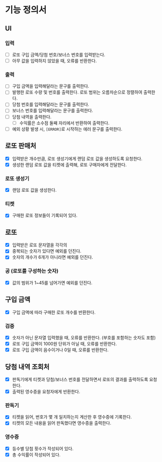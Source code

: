 # 기능 정의서

## UI
### 입력
- [ ] 로또 구입 금액/당첨 번호/보너스 번호를 입력받는다.
- [ ] 아무 값을 입력하지 않았을 때, 오류를 반환한다.

### 출력
- [ ] 구입 금액을 입력해달라는 문구를 출력한다.
- [ ] 발행한 로또 수량 및 번호를 출력한다. 로또 범위는 오름차순으로 정렬하여 출력한다.
- [ ] 당첨 번호를 입력해달라는 문구를 출력한다.
- [ ] 보너스 번호를 입력해달라는 문구를 출력한다.
- [ ] 당첨 내역을 출력한다.
  - [ ] 수익률은 소수점 둘째 자리에서 반환하여 출력한다.
- [ ] 예외 상황 발생 시, `[ERROR]`로 시작하는 에러 문구를 출력한다.

## 로또 판매처
- [x] 입력받은 개수만큼, 로또 생성기에게 랜덤 로또 값을 생성하도록 요청한다.
- [x] 생성한 랜덤 로또 값을 티켓에 출력해, 로또 구매자에게 전달한다.
### 로또 생성기
- [x] 랜덤 로또 값을 생성한다.
### 티켓
- [x] 구매한 로또 정보들이 기록되어 있다.

## 로또
- [x] 입력받은 로또 문자열을 각각의 
- [x] 중복되는 숫자가 있다면 예외를 던진다.
- [x] 숫자의 개수가 6개가 아니라면 예외를 던진다.

### 공 (로또를 구성하는 숫자)
- [x] 값의 범위가 1~45를 넘어가면 예외를 던진다.

## 구입 금액
- [x] 구입 금액에 따라 구매한 로또 개수를 반환한다.
### 검증
- [x] 숫자가 아닌 문자열 입력했을 때, 오류를 반환한다. (부호를 포함하는 숫자도 포함)
- [x] 로또 구입 금액이 1000원 단위가 아닐 때, 오류를 반환한다.
- [x] 로또 구입 금액이 음수이거나 0일 때, 오류를 반환한다.

## 당첨 내역 조회처
- [x] 판독기에게 티켓과 당첨/보너스 번호를 전달하면서 로또의 결과를 출력하도록 요청한다.
- [x] 출력된 영수증을 요청자에게 반환한다.
### 판독기
- [x] 티켓을 읽어, 번호가 몇 개 일치하는지 계산한 후 영수증에 기록한다.
- [x] 티켓의 모든 내용을 읽어 판독했다면 영수증을 출력한다.
### 영수증
- [x] 등수별 당첨 횟수가 작성되어 있다.
- [x] 총 수익률이 작성되어 있다.